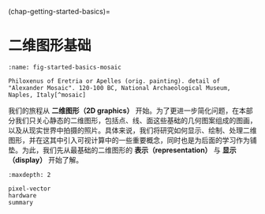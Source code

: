 (chap-getting-started-basics)=
# 二维图形基础

```{figure} fig/mosaic.jpg
:name: fig-started-basics-mosaic

Philoxenus of Eretria or Apelles (orig. painting). detail of "Alexander Mosaic". 120-100 BC, National Archaeological Museum, Naples, Italy[^mosaic]
```
[^mosaic]: [Wikipedia: Alexander Mosaic](https://en.wikipedia.org/wiki/Alexander_Mosaic)

我们的旅程从 **二维图形（2D graphics）** 开始。为了更进一步简化问题，在本部分我们只关心静态的二维图形，包括点、线、面这些基础的几何图案组成的图画，以及从现实世界中拍摄的照片。具体来说，我们将研究如何显示、绘制、处理二维图形，并在这其中引入可视计算中的一些重要概念，同时也是为后面的学习作为铺垫。为此，我们先从最基础的二维图形的 **表示（representation）** 与 **显示（display）** 开始了解。

```{toctree}
:maxdepth: 2

pixel-vector
hardware
summary
```